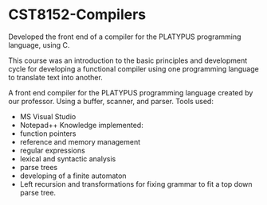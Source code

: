 # CST8152-Compilers
Developed the front end of a compiler for the PLATYPUS programming language, using C.

This course was an introduction to the basic principles and development cycle for developing a functional compiler using one programming language to translate text into another. 

A front end compiler for the PLATYPUS programming language created by our professor. Using a buffer, scanner, and parser. 
Tools used:
- MS Visual Studio
- Notepad++
Knowledge implemented:
- function pointers
- reference and memory management
- regular expressions
- lexical and syntactic analysis
- parse trees
- developing of a finite automaton
- Left recursion and transformations for fixing grammar to fit a top down parse tree.

